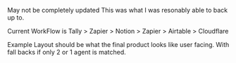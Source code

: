 May not be completely updated This was what I was resonably able to back up to.

Current WorkFlow is Tally > Zapier > Notion > Zapier > Airtable > Cloudflare

Example Layout should be what the final product looks like user facing. With fall backs if only 2 or 1 agent is matched.
